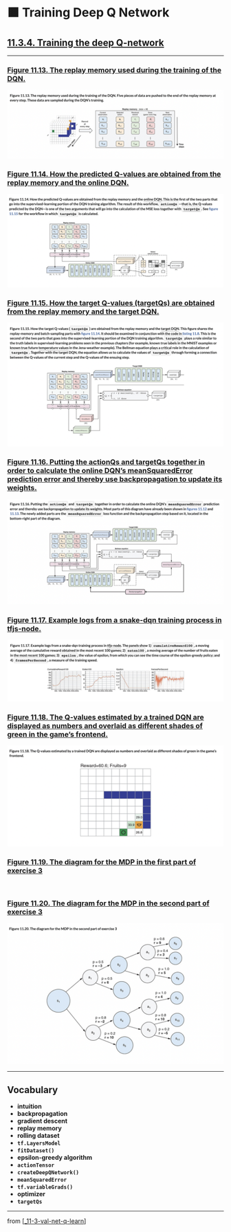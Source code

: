# 🟧 Training Deep Q Network

## [**11.3.4.** Training the deep Q-network](https://livebook.manning.com/book/deep-learning-with-javascript/chapter-11/146)

---

### [**Figure 11.13.** The replay memory used during the training of the DQN.](https://livebook.manning.com/book/deep-learning-with-javascript/chapter-11/ch11fig13)

<img src="../../../assets/figures/Figure_11-13.png">

### [**Figure 11.14.** How the predicted Q-values are obtained from the replay memory and the online DQN.](https://livebook.manning.com/book/deep-learning-with-javascript/chapter-11/ch11fig14)

<img src="../../../assets/figures/Figure_11-14.png">

### [**Figure 11.15.** How the target Q-values (targetQs) are obtained from the replay memory and the target DQN.](https://livebook.manning.com/book/deep-learning-with-javascript/chapter-11/ch11fig15)

<img src="../../../assets/figures/Figure_11-15.png">

### [**Figure 11.16.** Putting the actionQs and targetQs together in order to calculate the online DQN’s meanSquaredError prediction error and thereby use backpropagation to update its weights.](https://livebook.manning.com/book/deep-learning-with-javascript/chapter-11/ch11fig16)

<img src="../../../assets/figures/Figure_11-16.png">

### [**Figure 11.17.** Example logs from a snake-dqn training process in tfjs-node.](https://livebook.manning.com/book/deep-learning-with-javascript/chapter-11/ch11fig17)

<img src="../../../assets/figures/Figure_11-17.png">

### [**Figure 11.18.** The Q-values estimated by a trained DQN are displayed as numbers and overlaid as different shades of green in the game’s frontend.](https://livebook.manning.com/book/deep-learning-with-javascript/chapter-11/ch11fig18)

<img src="../../../assets/figures/Figure_11-18.png">

### [**Figure 11.19.** The diagram for the MDP in the first part of exercise 3](https://livebook.manning.com/book/deep-learning-with-javascript/chapter-11/ch11fig19)

<img src="">

### [**Figure 11.20.** The diagram for the MDP in the second part of exercise 3](https://livebook.manning.com/book/deep-learning-with-javascript/chapter-11/ch11fig20)

<img src="../../../assets/figures/Figure_11-20.png">

---

## **Vocabulary**

- <b>intuition</b>
- <b>backpropagation</b>
- <b>gradient descent</b>
- <b>replay memory</b>
- <b>rolling dataset</b>
- <b>`tf.LayersModel`</b>
- <b>`fitDataset()`</b>
- <b>epsilon-greedy algorithm</b>
- <b>`actionTensor`</b>
- <b>`createDeepQNetwork()`</b>
- <b>`meanSquaredError`</b>
- <b>`tf.variableGrads()`</b>
- <b>optimizer</b>
- <b>`targetQs`</b>

<link rel="stylesheet" type="text/css" media="all" href="../../../assets/css/custom.css" />

---

from [[_11-3-val-net-q-learn]]

[//begin]: # "Autogenerated link references for markdown compatibility"
[_11-3-val-net-q-learn]: _11-3-val-net-q-learn.md "🟧 Val Net Q Learn"
[//end]: # "Autogenerated link references"
